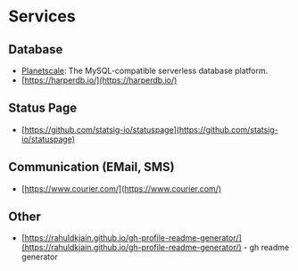 # Services

## Database

- [Planetscale](https://planetscale.com/): The MySQL-compatible serverless database platform.
- [https://harperdb.io/](https://harperdb.io/)

## Status Page

- [https://github.com/statsig-io/statuspage](https://github.com/statsig-io/statuspage)

## Communication (EMail, SMS)

- [https://www.courier.com/](https://www.courier.com/)

## Other

- [https://rahuldkjain.github.io/gh-profile-readme-generator/](https://rahuldkjain.github.io/gh-profile-readme-generator/) - gh readme generator
